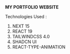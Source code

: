 **MY PORTFOLIO WEBSITE**

Technologies Used : 
1. NEXT 15
2. REACT 19
3. TAILWINDCSS 4.0
4. SHADCN UI
5. REACT-TYPE-ANIMATION